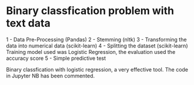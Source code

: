 # Binary classfication problem with text data

1 - Data Pre-Processing (Pandas)
2 - Stemming (nltk)
3 - Transforming the data into numerical data (scikit-learn)
4 - Splitting the dataset (scikit-learn)
          Training model used was Logistic Regression, the evaluation used the accuracy score
5 - Simple predictive test

Binary classfication with logistic regression, a very effective tool.
The code in Jupyter NB has been commented.
